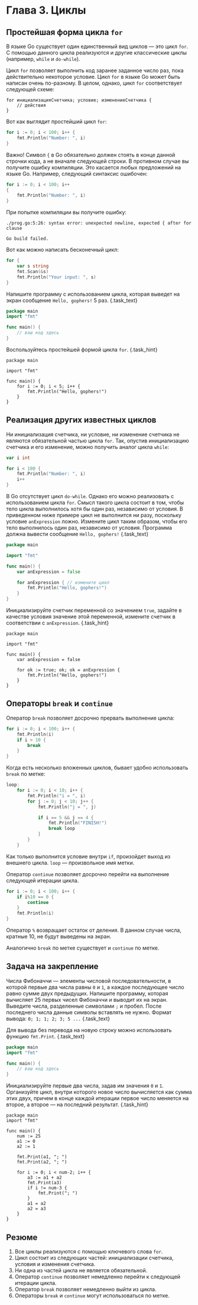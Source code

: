 # Глава 3. Циклы
## Простейшая форма цикла `for` 
В языке Go существует один единственный вид циклов — это цикл `for`. С помощью данного цикла реализуются и другие классические циклы (например, `while` и `do-while`).

Цикл `for` позволяет выполнить код заранее заданное число раз, пока действительно некоторое условие. Цикл `for` в языке Go может быть написан очень по-разному. В целом, однако, цикл `for` соответствует следующей схеме:

```
for инициализацияСчетчика; условие; изменениеСчетчика {
    // действия
}
```

Вот как выглядит простейший цикл `for`:

```go {.example_for_playground .example_for_playground_001}
for i := 0; i < 100; i++ {
    fmt.Println("Number: ", i)
}
```

Важно! Символ `{` в Go обязательно должен стоять в конце данной строчки кода, а не вначале следующей строки. В противном случае вы получите ошибку компиляции.
Это касается любых предложений на языке Go. Например, следующий синтаксис ошибочен:

```go
for i := 0; i < 100; i++
{
    fmt.Println("Number: ", i)
}
```

При попытке компиляции вы получите ошибку:
```
./prog.go:5:26: syntax error: unexpected newline, expected { after for clause

Go build failed.
```

Вот как можно написать бесконечный цикл: 
```go
for {
    var s string
    fmt.Scan(&s)
    fmt.Println("Your input: ", s)
}
``` 

Напишите программу с использованием цикла, которая выведет на экран сообщение `Hello, gophers!` 5 раз. {.task_text}

```go {.task_source #golang_chapter_0030_task_0010}
package main
import "fmt"

func main() {
    // ваш код здесь
}
```  

Воспользуйтесь простейшей формой цикла `for`. {.task_hint}

``` golang {.task_answer}
package main

import "fmt"

func main() {
    for i := 0; i < 5; i++ {
        fmt.Println("Hello, gophers!")
    }
}
```
## Реализация других известных циклов
Ни инициализация счетчика, ни условие, ни изменение счетчика не являются обязательной частью цикла `for`. Так, опустив инициализацию счетчика и его изменение, можно получить аналог цикла `while`:

```go {.example_for_playground .example_for_playground_002}
var i int 

for i < 100 {
    fmt.Println("Number: ", i)
    i++
}
```


В Go отсутствует цикл `do-while`. Однако его можно реализовать с использованием цикла `for`. Смысл такого цикла состоит в том, чтобы тело цикла выполнилось хотя бы один раз, независимо от условия. В приведенном ниже примере цикл не выполнится ни разу, поскольку условие `anExpression` ложно. Измените цикл таким образом, чтобы его тело выполнилось один раз, независимо от условия. Программа должна вывести сообщение `Hello, gophers!` {.task_text}

```go {.task_source #golang_chapter_0030_task_0020}
package main

import "fmt"

func main() {
    var anExpression = false

    for anExpression { // измените цикл 
        fmt.Println("Hello, gophers!")
    }
}
```  

Инициализируйте счетчик переменной со значением `true`, задайте в качестве условия значение этой переменной, измените счетчик в соответствии с `anExpression`. {.task_hint}

``` golang {.task_answer}
package main

import "fmt"

func main() {
    var anExpression = false

    for ok := true; ok; ok = anExpression {
        fmt.Println("Hello, gophers!")
    }
}
```

## Операторы `break` и `continue`
Оператор `break` позволяет досрочно прервать выполнение цикла:

```go  {.example_for_playground .example_for_playground_003}
for i := 0; i < 100; i++ {
    fmt.Println(i)
    if i > 10 {
        break 
    }
}
```

Когда есть несколько вложенных циклов, бывает удобно использовать `break` по метке: 

```go  {.example_for_playground .example_for_playground_004}
loop:
	for i := 0; i < 10; i++ {
		fmt.Println("i = ", i)
		for j := 0; j < 10; j++ {
			fmt.Println("j = ", j)

			if i == 5 && j == 4 {
				fmt.Println("FINISH!")
				break loop
			}
		}
	} 
```

Как только выполнится условие внутри `if`, произойдет выход из внешнего цикла. `loop` — произвольное имя метки.

Оператор `continue` позволяет досрочно перейти на выполнение следующей итерации цикла.

```go  {.example_for_playground .example_for_playground_005}
for i := 0; i < 100; i++ {
    if i%10 == 0 {
        continue 
    }
    fmt.Println(i)
}
```

Оператор `%` возвращает остаток от деления. В данном случае числа, кратные 10, не будут выведены на экран.

Аналогично `break` по метке существует и `continue` по метке.

## Задача на закрепление 

Числа Фибоначчи — элементы числовой последовательности, в которой первые два числа равны `0` и `1`, а каждое последующее число равно сумме двух предыдущих. Напишите программу, которая вычисляет 25 первых чисел Фибоначчи и выводит их на экран. Выведите числа, разделенные символами `;` и пробел. После последнего числа данные символы вставлять не нужно. Формат вывода: `0; 1; 1; 2; 3; 5 ...` {.task_text}

 Для вывода без перевода на новую строку можно использовать функцию `fmt.Print`. {.task_text}

```go {.task_source #golang_chapter_0030_task_0030}
package main
import "fmt"

func main() {
    // ваш код здесь
}
```  

Инициализируйте первые два числа, задав им значения `0` и `1`. Организуйте цикл, внутри которого новое число вычисляется как сумма этих двух, причем в конце каждой итерации первое число меняется на второе, а второе — на последний результат. {.task_hint}

``` golang {.task_answer}
package main
import "fmt"

func main() {
    num := 25
    a1 := 0
    a2 := 1

    fmt.Print(a1, "; ")
    fmt.Print(a2, "; ")

    for i := 0; i < num-2; i++ {
        a3 := a1 + a2
        fmt.Print(a3)
        if i != num-3 {
            fmt.Print("; ")
        }
        a1 = a2
        a2 = a3
    }
}
```

## Резюме 
1. Все циклы реализуются с помощью ключевого слова `for`.
2. Цикл состоит из следующих частей: инициализации счетчика, условия и изменения счетчика.
3. Ни одна из частей цикла не является обязательной.
4. Оператор `continue` позволяет немедленно перейти к следующей итерации цикла. 
5. Оператор `break` позволяет немедленно выйти из цикла. 
6. Операторы `break` и `continue` могут использоваться по метке.
